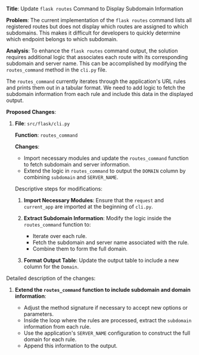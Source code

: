 **Title**: Update `flask routes` Command to Display Subdomain Information

**Problem**: 
The current implementation of the `flask routes` command lists all registered routes but does not display which routes are assigned to which subdomains. This makes it difficult for developers to quickly determine which endpoint belongs to which subdomain.

**Analysis**: 
To enhance the `flask routes` command output, the solution requires additional logic that associates each route with its corresponding subdomain and server name. This can be accomplished by modifying the `routes_command` method in the `cli.py` file. 

The `routes_command` currently iterates through the application's URL rules and prints them out in a tabular format. We need to add logic to fetch the subdomain information from each rule and include this data in the displayed output.

**Proposed Changes**: 

1. **File**: `src/flask/cli.py`
   
   **Function**: `routes_command`

   **Changes**:
   - Import necessary modules and update the `routes_command` function to fetch subdomain and server information.
   - Extend the logic in `routes_command` to output the `DOMAIN` column by combining `subdomain` and `SERVER_NAME`.
  
   Descriptive steps for modifications:
   
   1. **Import Necessary Modules**: 
      Ensure that the `request` and `current_app` are imported at the beginning of `cli.py`.
   
   2. **Extract Subdomain Information**:
      Modify the logic inside the `routes_command` function to:
      - Iterate over each rule.
      - Fetch the subdomain and server name associated with the rule.
      - Combine them to form the full domain.

   3. **Format Output Table**: 
      Update the output table to include a new column for the `Domain`.

Detailed description of the changes:

1. **Extend the `routes_command` function to include subdomain and domain information**:
    
    * Adjust the method signature if necessary to accept new options or parameters.
    * Inside the loop where the rules are processed, extract the `subdomain` information from each rule.
    * Use the application's `SERVER_NAME` configuration to construct the full domain for each rule.
    * Append this information to the output.

